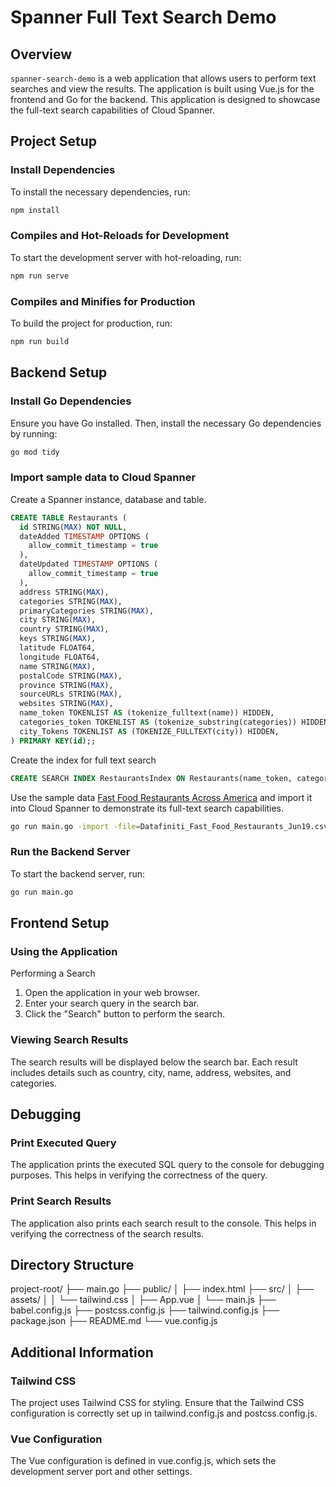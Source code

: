 # Spanner Full Text Search Demo

## Overview
`spanner-search-demo` is a web application that allows users to perform text searches and view the results. The application is built using Vue.js for the frontend and Go for the backend. This application is designed to showcase the full-text search capabilities of Cloud Spanner.

## Project Setup

### Install Dependencies
To install the necessary dependencies, run:
```sh
npm install
```

### Compiles and Hot-Reloads for Development
To start the development server with hot-reloading, run:

```sh
npm run serve
```

### Compiles and Minifies for Production

To build the project for production, run:

```sh
npm run build
```

## Backend Setup

### Install Go Dependencies

Ensure you have Go installed. Then, install the necessary Go dependencies by running:

```sh
go mod tidy
```

### Import sample data to Cloud Spanner

Create a Spanner instance, database and table.

```sql
CREATE TABLE Restaurants (
  id STRING(MAX) NOT NULL,
  dateAdded TIMESTAMP OPTIONS (
    allow_commit_timestamp = true
  ),
  dateUpdated TIMESTAMP OPTIONS (
    allow_commit_timestamp = true
  ),
  address STRING(MAX),
  categories STRING(MAX),
  primaryCategories STRING(MAX),
  city STRING(MAX),
  country STRING(MAX),
  keys STRING(MAX),
  latitude FLOAT64,
  longitude FLOAT64,
  name STRING(MAX),
  postalCode STRING(MAX),
  province STRING(MAX),
  sourceURLs STRING(MAX),
  websites STRING(MAX),
  name_token TOKENLIST AS (tokenize_fulltext(name)) HIDDEN,
  categories_token TOKENLIST AS (tokenize_substring(categories)) HIDDEN,
  city_Tokens TOKENLIST AS (TOKENIZE_FULLTEXT(city)) HIDDEN,
) PRIMARY KEY(id);;
```

Create the index for full text search
```sql
CREATE SEARCH INDEX RestaurantsIndex ON Restaurants(name_token, categories_token);
```

Use the sample data [Fast Food Restaurants Across America](https://data.world/datafiniti/fast-food-restaurants-across-america) and import it into Cloud Spanner to demonstrate its full-text search capabilities.

```sh
go run main.go -import -file=Datafiniti_Fast_Food_Restaurants_Jun19.csv
```

### Run the Backend Server

To start the backend server, run:

```sh
go run main.go
```

## Frontend Setup

### Using the Application

Performing a Search

1. Open the application in your web browser.
2. Enter your search query in the search bar.
3. Click the "Search" button to perform the search.

### Viewing Search Results
The search results will be displayed below the search bar. Each result includes details such as country, city, name, address, websites, and categories.

## Debugging

### Print Executed Query
The application prints the executed SQL query to the console for debugging purposes. This helps in verifying the correctness of the query.

### Print Search Results
The application also prints each search result to the console. This helps in verifying the correctness of the search results.

## Directory Structure

project-root/
├── main.go
├── public/
│   ├── index.html
├── src/
│   ├── assets/
│   │   └── tailwind.css
│   ├── App.vue
│   └── main.js
├── babel.config.js
├── postcss.config.js
├── tailwind.config.js
├── package.json
├── README.md
└── vue.config.js

## Additional Information

### Tailwind CSS
The project uses Tailwind CSS for styling. Ensure that the Tailwind CSS configuration is correctly set up in tailwind.config.js and postcss.config.js.

### Vue Configuration
The Vue configuration is defined in vue.config.js, which sets the development server port and other settings.